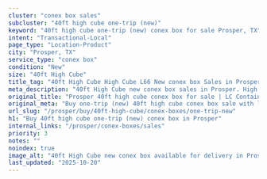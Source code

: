 ```yaml
---
cluster: "conex box sales"
subcluster: "40ft high cube one-trip (new)"
keyword: "40ft high cube one-trip (new) conex box for sale Prosper, TX"
intent: "Transactional-Local"
page_type: "Location-Product"
city: "Prosper, TX"
service_type: "conex box"
condition: "New"
size: "40ft High Cube"
title_tag: "40ft High Cube High Cube L66 New conex box Sales in Prosper | LC Container"
meta_description: "40ft High Cube new conex box sales in Prosper. High cube containers with extra height. Fast delivery, competitive pricing. Serving conex boxes area. Quote ID: MPQ. Call (214) 524-4168 for your free quote today."
original_title: "Prosper 40ft high cube conex box for sale | LC Container"
original_meta: "Buy one-trip (new) 40ft high cube conex box sale with local delivery in Prosper, TX. LC Container — local Since 2003. Request a fast quote today."
url_slug: "/prosper/buy/40ft-high-cube/conex-boxes/one-trip-new"
h1: "Buy 40ft high cube one-trip (new) conex box in Prosper"
internal_links: "/prosper/conex-boxes/sales"
priority: 3
notes: ""
noindex: true
image_alt: "40ft High Cube new conex box available for delivery in Prosper"
last_updated: "2025-10-20"
---
```


<!-- TODO: Add unique city/inventory copy, images, and internal links here. -->
